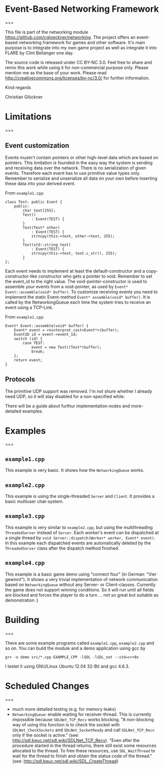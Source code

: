 # Event-Based Networking Framework
===

This file is part of the networking module https://github.com/cgloeckner/networking. The project offers an event-based networking framework for games and other software. It's main purpose is to integrate into my own game project as well as integrate it into FLARE by Clint Bellanger one day.

The source code is released under CC BY-NC 3.0. Feel free to share and remix this work while using it for non-commercial purpose only. Please mention me as the base of your work. Please read http://creativecommons.org/licenses/by-nc/3.0/ for further information.

Kind regards

Christian Glöckner


# Limitations
===

Event customization
---

Events mustn't contain pointers or other high-level data which are based on pointers. This limitation is founded in the easy way the system is sending and receiving data over the network. There is no serialization of given events. Therefore each event has to use primitive value types only. Remember to serialize and unserialize all data on your own before inserting these data into your derived event.

From `example1.cpp`:

    class Test: public Event {
        public:
            char text[255];
            Test()
                : Event(TEST) {
            }
            Test(Test* other)
                : Event(TEST) {
                strncpy(this->text, other->text, 255);
            }
            Test(std::string text)
                : Event(TEST) {
                strncpy(this->text, text.c_str(), 255);
            }
    };


Each event needs to implement at least the default-constructor and a copy-constructor-like constructor who gets a pointer to void. Remember to set the event_id to the right value. The void-pointer-constructor is used to assemble your events from a void-pointer, as used by `Event* Event::assemble(void* buffer)`.
To customize receiving events you need to implement the static Event-method `Event* assemble(void* buffer)`. It is called by the NetworkingQueue each time the system tries to receive an event using a TCP-Link.

From `example1.cpp`:

    Event* Event::assemble(void* buffer) {
        Event* event = reinterpret_cast<Event*>(buffer);
        EventID id = event->event_id;
        switch (id) {
            case TEST:
                event = new Test((Test*)buffer);
                break;
        };
        return event;
    }


Protocols
---

The primitive UDP support was removed. I'm not shure whether I already need UDP, so it will stay disabled for a non-specified while.



There will be a guide about furthur implementation nodes and more-detailed examples.


# Examples
===

`example1.cpp`
---
This example is very basic. It shows how the `NetworkingQueue` works.

`example2.cpp`
---
This example is using the single-threaded `Server` and `Client`. It provides a basic multiuser chat-system.

`example3.cpp`
---
This example is very similar to `example2.cpp`, but using the multithreading `ThreadedServer` instead of `Server`. Each worker's event can be dispatched at a single thread by `void Server::dispatch(Worker* worker, Event* event)`. In this example each dispatched events are automatically deleted by the `ThreadedServer` class after the dispatch method finished.

`example4.cpp`
---
This example is a basic game demo using "connect four" (in German: "Vier gewinnt"). It shows a very trivial implementation of network communication based on `NetworkingQueue` without any Server- or Client-classes. Currently the game does not support winning conditions. So it will run until all fields are blocked and forces the player to do a turn ... not so great but suitable as demonstration :) 


# Building
===

There are some example programs called `example1.cpp`, `example2.cpp` and so on. You can build the module and a demo application using gcc by

    g++ -o demo src/*.cpp EXAMPLE_CPP -lSDL -lSDL_net --std=c++0x

I testet it using GNU/Linux Ubuntu 12.04 32-Bit and gcc 4.6.3.


# Scheduled Changes
===

- much more detailed testing (e.g. for memory leaks)
- `NetworkingQueue`: enable waiting for receiver-thread. This is currently impossible because `SDLNet_TCP_Recv` works blocking. "A non-blocking way of using this function is to check the socket with `SDLNet_CheckSockets` and `SDLNet_SocketReady` and call `SDLNet_TCP_Recv` only if the socket is active." (see: http://sdl.beuc.net/sdl.wiki/SDLNet_TCP_Recv). "Even after the procedure started in the thread returns, there still exist some resources allocated to the thread. To free these resources, use `SDL_WaitThread` to wait for the thread to finish and obtain the status code of the thread." (see: http://sdl.beuc.net/sdl.wiki/SDL_CreateThread)


